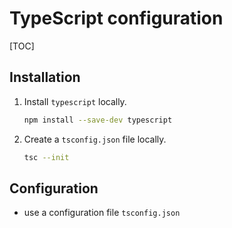 # TypeScript configuration

[TOC]



## Installation

1. Install `typescript` locally.

    ```bash
    npm install --save-dev typescript
    ```

1. Create a `tsconfig.json` file locally.

    ```bash
    tsc --init 
    ```



## Configuration

- use a configuration file `tsconfig.json`